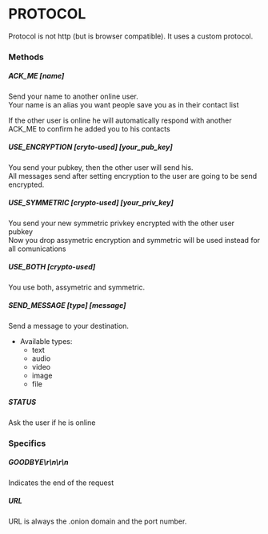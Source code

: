 # PROTOCOL 

Protocol is not http (but is browser compatible). It uses a custom protocol.

### Methods
##### ACK_ME [name]
Send your name to another online user.  
Your name is an alias you want people save you as in their contact list  
  
If the other user is online he will automatically respond with another ACK_ME to confirm he added you to his contacts

##### USE_ENCRYPTION [cryto-used] [your_pub_key]
You send your pubkey, then the other user will send his.  
All messages send after setting encryption to the user are going to be send encrypted. 

##### USE_SYMMETRIC [crypto-used] [your_priv_key]
You send your new symmetric privkey encrypted with the other user pubkey  
Now you drop assymetric encryption and symmetric will be used instead for all comunications

##### USE_BOTH [crypto-used]
You use both, assymetric and symmetric. 

##### SEND_MESSAGE [type] [message]
Send a message to your destination.  
- Available types:  
  - text
  - audio
  - video
  - image
  - file

##### STATUS
Ask the user if he is online

### Specifics
##### GOODBYE\r\n\r\n
Indicates the end of the request

##### URL
URL is always the .onion domain and the port number. 
